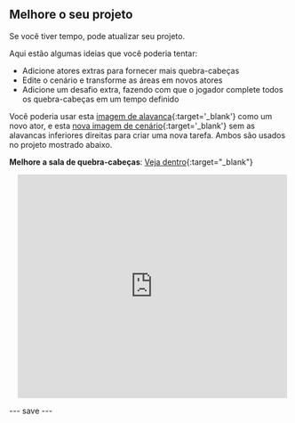 ## Melhore o seu projeto

Se você tiver tempo, pode atualizar seu projeto.

Aqui estão algumas ideias que você poderia tentar:
- Adicione atores extras para fornecer mais quebra-cabeças
- Edite o cenário e transforme as áreas em novos atores
- Adicione um desafio extra, fazendo com que o jogador complete todos os quebra-cabeças em um tempo definido

Você poderia usar esta [imagem de alavanca](images/lever.png){:target='_blank'} como um novo ator, e esta [nova imagem de cenário](images/upgrade-backdrop.png){:target='_blank'} sem as alavancas inferiores direitas para criar uma nova tarefa. Ambos são usados no projeto mostrado abaixo.

**Melhore a sala de quebra-cabeças**: [Veja dentro](https://scratch.mit.edu/projects/540387423/editor){:target="_blank"}
<div class="scratch-preview" style="margin-left: 15px;">
  <iframe allowtransparency="true" width="485" height="402" src="https://scratch.mit.edu/projects/embed/1087033979/?autostart=false" frameborder="0"></iframe>
</div>

--- save ---

